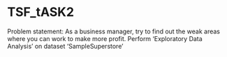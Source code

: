 # TSF_tASK2
Problem statement: As a business manager, try to find out the weak areas where you can work to make more profit. Perform ‘Exploratory Data Analysis’ on dataset ‘SampleSuperstore’

